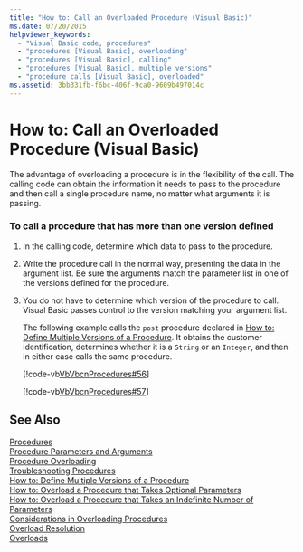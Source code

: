 ```yaml
---
title: "How to: Call an Overloaded Procedure (Visual Basic)"
ms.date: 07/20/2015
helpviewer_keywords: 
  - "Visual Basic code, procedures"
  - "procedures [Visual Basic], overloading"
  - "procedures [Visual Basic], calling"
  - "procedures [Visual Basic], multiple versions"
  - "procedure calls [Visual Basic], overloaded"
ms.assetid: 3bb331fb-f6bc-406f-9ca0-9609b497014c
---
```

# How to: Call an Overloaded Procedure (Visual Basic)
The advantage of overloading a procedure is in the flexibility of the call. The calling code can obtain the information it needs to pass to the procedure and then call a single procedure name, no matter what arguments it is passing.  
  
### To call a procedure that has more than one version defined  
  
1.  In the calling code, determine which data to pass to the procedure.  
  
2.  Write the procedure call in the normal way, presenting the data in the argument list. Be sure the arguments match the parameter list in one of the versions defined for the procedure.  
  
3.  You do not have to determine which version of the procedure to call. Visual Basic passes control to the version matching your argument list.  
  
     The following example calls the `post` procedure declared in [How to: Define Multiple Versions of a Procedure](./how-to-define-multiple-versions-of-a-procedure.md). It obtains the customer identification, determines whether it is a `String` or an `Integer`, and then in either case calls the same procedure.  
  
     [!code-vb[VbVbcnProcedures#56](./codesnippet/VisualBasic/how-to-call-an-overloaded-procedure_1.vb)]  
  
     [!code-vb[VbVbcnProcedures#57](./codesnippet/VisualBasic/how-to-call-an-overloaded-procedure_2.vb)]  
  
## See Also  
 [Procedures](./index.md)  
 [Procedure Parameters and Arguments](./procedure-parameters-and-arguments.md)  
 [Procedure Overloading](./procedure-overloading.md)  
 [Troubleshooting Procedures](./troubleshooting-procedures.md)  
 [How to: Define Multiple Versions of a Procedure](./how-to-define-multiple-versions-of-a-procedure.md)  
 [How to: Overload a Procedure that Takes Optional Parameters](./how-to-overload-a-procedure-that-takes-optional-parameters.md)  
 [How to: Overload a Procedure that Takes an Indefinite Number of Parameters](./how-to-overload-a-procedure-that-takes-an-indefinite-number-of-parameters.md)  
 [Considerations in Overloading Procedures](./considerations-in-overloading-procedures.md)  
 [Overload Resolution](./overload-resolution.md)  
 [Overloads](../../../../visual-basic/language-reference/modifiers/overloads.md)
